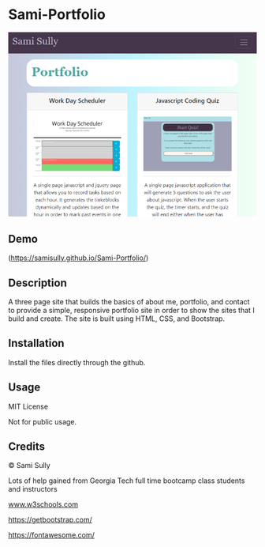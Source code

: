 # Sami-Portfolio

![Image of Screenshot](./assets/SamiPortfolioDemo.png)


## Demo
(https://samisully.github.io/Sami-Portfolio/)

## Description 

A three page site that builds the basics of about me, portfolio, and contact to provide a simple, responsive portfolio site in order to show the sites that I build and create.
The site is built using HTML, CSS, and Bootstrap.


## Installation

Install the files directly through the github.

## Usage

MIT License

Not for public usage.

## Credits

© Sami Sully

Lots of help gained from Georgia Tech full time bootcamp class students and instructors

www.w3schools.com

https://getbootstrap.com/

https://fontawesome.com/